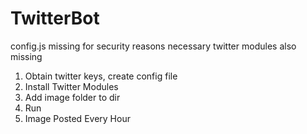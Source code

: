 # TwitterBot
config.js missing for security reasons
necessary twitter modules also missing


  1. Obtain twitter keys, create config file
  2. Install Twitter Modules
  3. Add image folder to dir
  4. Run
  5. Image Posted Every Hour
